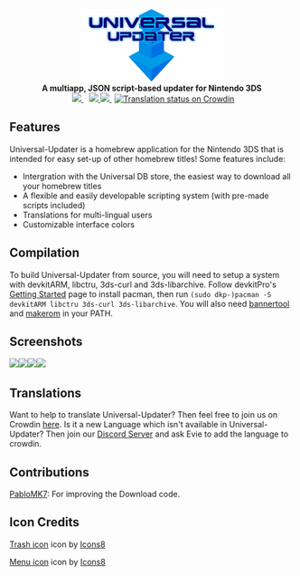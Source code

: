 <p align="center">
	<a href="https://universal-team.net/projects/universal-updater.html"><img src="https://github.com/Universal-Team/Universal-Updater/blob/master/app/banner.png"></a><br>
	<b>A multiapp, JSON script-based updater for Nintendo 3DS</b><br>
	<a href="https://discord.gg/KDJCfGF" style="padding-left: 5px; padding-right: 5px;">
		<img src="https://img.shields.io/badge/Discord-Server-blue.svg" height="20">
	</a>
	<a href="https://gbatemp.net/threads/release-universal-updater-a-universally-good-updater.551824/" style="padding-left: 5px;">
		<img src="https://img.shields.io/badge/GBAtemp-thread-blue.svg" height="20">
	</a>
	<a href="https://dev.azure.com/universal-team/Builds/_build?definitionId=13" style="padding-right: 5px;">
		<img src="https://dev.azure.com/Universal-Team/Builds/_apis/build/status/Universal-Team.Universal-Updater%20(1)?branchName=master" height="20">
	</a>
	<a title="Crowdin" target="_blank" href="https://crowdin.com/project/universal-updater"><img src="https://badges.crowdin.net/universal-updater/localized.svg" alt="Translation status on Crowdin"></a>
</p>

## Features

Universal-Updater is a homebrew application for the Nintendo 3DS that is intended for easy set-up of other homebrew titles! Some features include:

- Intergration with the Universal DB store, the easiest way to download all your homebrew titles
- A flexible and easily developable scripting system (with pre-made scripts included)
- Translations for multi-lingual users
- Customizable interface colors

## Compilation

To build Universal-Updater from source, you will need to setup a system with devkitARM, libctru, 3ds-curl and 3ds-libarchive. Follow devkitPro's [Getting Started](https://devkitpro.org/wiki/Getting_Started) page to install pacman, then run `(sudo dkp-)pacman -S devkitARM libctru 3ds-curl 3ds-libarchive`. You will also need [bannertool](https://github.com/Steveice10/bannertool/releases/latest) and [makerom](https://github.com/profi200/Project_CTR/releases/latest) in your PATH.

## Screenshots

![](https://universal-team.net/images/universal-updater/script-browse-3.png)![](https://universal-team.net/images/universal-updater/script-browse-7.png)![](https://universal-team.net/images/universal-updater/scriptlist-selection.png)![](https://universal-team.net/images/universal-updater/mainMenu.png)

## Translations

Want to help to translate Universal-Updater? Then feel free to join us on Crowdin [here](https://crwd.in/universal-updater).
Is it a new Language which isn't available in Universal-Updater? Then join our [Discord Server](https://discord.gg/KDJCfGF) and ask Evie to add the language to crowdin.

## Contributions

[PabloMK7](https://github.com/mariohackandglitch): For improving the Download code.

## Icon Credits

<a target="_blank" href="https://icons8.com/icons/set/trash">Trash icon</a> icon by <a target="_blank" href="https://icons8.com">Icons8</a>

<a target="_blank" href="https://icons8.com/icons/set/menu">Menu icon</a> icon by <a target="_blank" href="https://icons8.com">Icons8</a>
